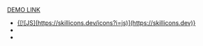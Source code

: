[DEMO LINK](https://deniskakaka.github.io/js_2048_game/)

<ul>
  <li>
    <a href="https://developer.mozilla.org/en-US/docs/Web/JavaScript">
      {[![JS](https://skillicons.dev/icons?i=js)](https://skillicons.dev)}
    </a>
  </li>
  <li></li>
  <li></li>
</ul>
